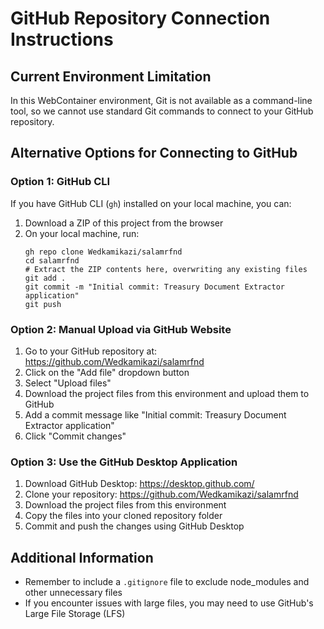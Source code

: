 # GitHub Repository Connection Instructions

## Current Environment Limitation

In this WebContainer environment, Git is not available as a command-line tool, so we cannot use standard Git commands to connect to your GitHub repository.

## Alternative Options for Connecting to GitHub

### Option 1: GitHub CLI 

If you have GitHub CLI (`gh`) installed on your local machine, you can:

1. Download a ZIP of this project from the browser
2. On your local machine, run:
   ```
   gh repo clone Wedkamikazi/salamrfnd
   cd salamrfnd
   # Extract the ZIP contents here, overwriting any existing files
   git add .
   git commit -m "Initial commit: Treasury Document Extractor application"
   git push
   ```

### Option 2: Manual Upload via GitHub Website

1. Go to your GitHub repository at: https://github.com/Wedkamikazi/salamrfnd
2. Click on the "Add file" dropdown button
3. Select "Upload files"
4. Download the project files from this environment and upload them to GitHub
5. Add a commit message like "Initial commit: Treasury Document Extractor application"
6. Click "Commit changes"

### Option 3: Use the GitHub Desktop Application

1. Download GitHub Desktop: https://desktop.github.com/
2. Clone your repository: https://github.com/Wedkamikazi/salamrfnd
3. Download the project files from this environment
4. Copy the files into your cloned repository folder
5. Commit and push the changes using GitHub Desktop

## Additional Information

- Remember to include a `.gitignore` file to exclude node_modules and other unnecessary files
- If you encounter issues with large files, you may need to use GitHub's Large File Storage (LFS)